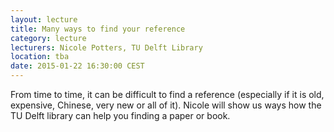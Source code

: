 ```yaml
---
layout: lecture
title: Many ways to find your reference
category: lecture
lecturers: Nicole Potters, TU Delft Library
location: tba
date: 2015-01-22 16:30:00 CEST
---
```


From time to time, it can be difficult to find a reference (especially if it is old, expensive, Chinese, very new or all of it). Nicole will show us ways how the TU Delft library can help you finding a paper or book.
